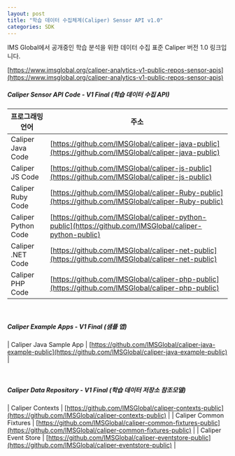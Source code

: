 ```yaml
---
layout: post
title: "학습 데이터 수집체계(Caliper) Sensor API v1.0"
categories: SDK
---
```


IMS Global에서 공개중인 학습 분석을 위한 데이터 수집 표준 Caliper 버전 1.0 링크입니다.

[https://www.imsglobal.org/caliper-analytics-v1-public-repos-sensor-apis](https://www.imsglobal.org/caliper-analytics-v1-public-repos-sensor-apis)

##### Caliper Sensor API Code - V1 Final (학습 데이터 수집 API)

| 프로그래밍 언어 | 주소 |
|-------------|-----|
| Caliper Java Code |	[https://github.com/IMSGlobal/caliper-java-public](https://github.com/IMSGlobal/caliper-java-public) |
| Caliper JS Code |	[https://github.com/IMSGlobal/caliper-js-public](https://github.com/IMSGlobal/caliper-js-public) |
| Caliper Ruby Code |	[https://github.com/IMSGlobal/caliper-Ruby-public](https://github.com/IMSGlobal/caliper-Ruby-public) |
| Caliper Python Code |	[https://github.com/IMSGlobal/caliper-python-public](https://github.com/IMSGlobal/caliper-python-public) |
| Caliper .NET Code |	[https://github.com/IMSGlobal/caliper-net-public](https://github.com/IMSGlobal/caliper-net-public) |
| Caliper PHP Code |	[https://github.com/IMSGlobal/caliper-php-public](https://github.com/IMSGlobal/caliper-php-public) |

<br>

##### Caliper Example Apps - V1 Final (샘플 앱)

| Caliper Java Sample App |	[https://github.com/IMSGlobal/caliper-java-example-public](https://github.com/IMSGlobal/caliper-java-example-public) |

<br>

##### Caliper Data Repository - V1 Final (학습 데이터 저장소 참조모델)

| Caliper Contexts |	[https://github.com/IMSGlobal/caliper-contexts-public](https://github.com/IMSGlobal/caliper-contexts-public) |
| Caliper Common Fixtures |	[https://github.com/IMSGlobal/caliper-common-fixtures-public](https://github.com/IMSGlobal/caliper-common-fixtures-public) |
| Caliper Event Store |	[https://github.com/IMSGlobal/caliper-eventstore-public](https://github.com/IMSGlobal/caliper-eventstore-public) |

<br>